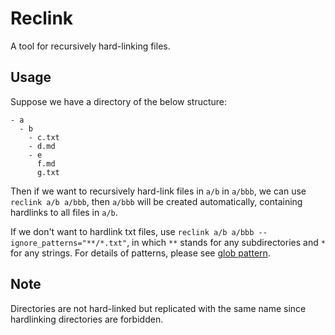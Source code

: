 # Reclink
A tool for recursively hard-linking files.

## Usage
Suppose we have a directory of the below structure:
```
- a
  - b
    - c.txt
    - d.md
    - e
      f.md
      g.txt
```
Then if we want to recursively hard-link files in `a/b` in `a/bbb`, we can use `reclink a/b a/bbb`, then `a/bbb` will be created automatically, containing hardlinks to all files in `a/b`.

If we don't want to hardlink txt files, use `reclink a/b a/bbb --ignore_patterns="**/*.txt"`, in which `**` stands for any subdirectories and `*` for any strings. For details of patterns, please see [glob pattern](https://docs.rs/glob/0.3.0/glob/struct.Pattern.html).

## Note
Directories are not hard-linked but replicated with the same name since hardlinking directories are forbidden.
